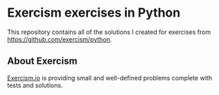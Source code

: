 # Exercism exercises in Python
This repository contains all of the solutions I created for exercises from https://github.com/exercism/python. 

## About Exercism
[Exercism.io](https://exercism.io/) is providing small and well-defined problems complete with tests and solutions.
